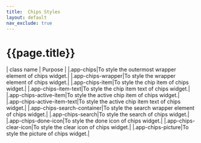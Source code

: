 ```yaml
---
title:  Chips Styles
layout: default
nav_exclude: true
---
```

# {{page.title}}

| class name  | Purpose |
|.app-chips|To style the outermost wrapper element of chips widget.|
|.app-chips-wrapper|To style the wrapper element of chips widget.|
|.app-chips-item|To style the chip item of chips widget.|
|.app-chips-item-text|To style the chip item text of chips widget.|
|.app-chips-active-item|To style the active chip item of chips widget.|
|.app-chips-active-item-text|To style the active chip item text of chips widget.|
|.app-chips-search-container|To style the search wrapper element of chips widget.|
|.app-chips-search|To style the search of chips widget.|
|.app-chips-done-icon|To style the done icon of chips widget.|
|.app-chips-clear-icon|To style the clear icon of chips widget.|
|.app-chips-picture|To style the picture of chips widget.|

